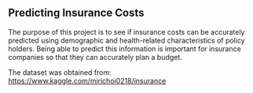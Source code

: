 ## Predicting Insurance Costs

The purpose of this project is to see if insurance costs can be accurately predicted using demographic and health-related characteristics of policy holders.  Being able to predict this information is important for insurance companies so that they can accurately plan a budget. 

The dataset was obtained from:
https://www.kaggle.com/mirichoi0218/insurance
